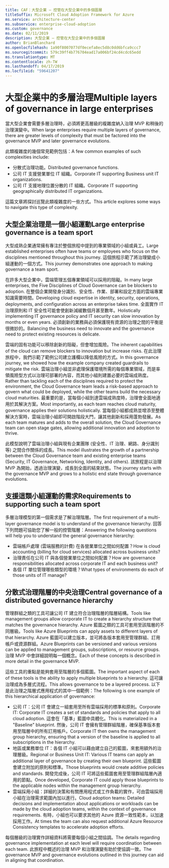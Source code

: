 ```yaml
---
title: CAF：大型企業 – 控管在大型企業中的多個圖層
titleSuffix: Microsoft Cloud Adoption Framework for Azure
ms.service: architecture-center
ms.subservice: enterprise-cloud-adoption
ms.custom: governance
ms.date: 02/11/2019
description: 大型企業 – 控管在大型企業中的多個圖層
author: BrianBlanchard
ms.openlocfilehash: 1a90f8007077df0ecefa8ec5d8c0dd6bfca9ccc7
ms.sourcegitcommit: 579c39ff4b776704ead17a006bf24cd4cdc65edd
ms.translationtype: MT
ms.contentlocale: zh-TW
ms.lasthandoff: 04/17/2019
ms.locfileid: "59641207"
---
```

# <a name="multiple-layers-of-governance-in-large-enterprises"></a><span data-ttu-id="1031f-103">大型企業中的多層治理</span><span class="sxs-lookup"><span data-stu-id="1031f-103">Multiple layers of governance in large enterprises</span></span>

<span data-ttu-id="1031f-104">當大型企業會需要多層治理時，必須將更高層級的複雜度納入治理 MVP 和稍後的治理演變中。</span><span class="sxs-lookup"><span data-stu-id="1031f-104">When large enterprises require multiple layers of governance, there are greater levels of complexity that must be factored into the governance MVP and later governance evolutions.</span></span>

<span data-ttu-id="1031f-105">此類複雜度的幾個常見範例包括：</span><span class="sxs-lookup"><span data-stu-id="1031f-105">A few common examples of such complexities include:</span></span>

- <span data-ttu-id="1031f-106">分散式治理功能。</span><span class="sxs-lookup"><span data-stu-id="1031f-106">Distributed governance functions.</span></span>
- <span data-ttu-id="1031f-107">公司 IT 支援營業單位 IT 組織。</span><span class="sxs-lookup"><span data-stu-id="1031f-107">Corporate IT supporting Business unit IT organizations.</span></span>
- <span data-ttu-id="1031f-108">公司 IT 支援地理位置分散的 IT 組織。</span><span class="sxs-lookup"><span data-stu-id="1031f-108">Corporate IT supporting geographically distributed IT organizations.</span></span>

<span data-ttu-id="1031f-109">這篇文章將探討巡覽此類複雜度的一些方式。</span><span class="sxs-lookup"><span data-stu-id="1031f-109">This article explores some ways to navigate this type of complexity.</span></span>

## <a name="large-enterprise-governance-is-a-team-sport"></a><span data-ttu-id="1031f-110">大型企業治理是一個小組運動</span><span class="sxs-lookup"><span data-stu-id="1031f-110">Large enterprise governance is a team sport</span></span>

<span data-ttu-id="1031f-111">大型成熟企業通常擁有專注於整個旅程中提到的專業領域的小組或員工。</span><span class="sxs-lookup"><span data-stu-id="1031f-111">Large established enterprises often have teams or employees who focus on the disciplines mentioned throughout this journey.</span></span> <span data-ttu-id="1031f-112">這個旅程示範了將治理變成小組運動的一個方式。</span><span class="sxs-lookup"><span data-stu-id="1031f-112">This journey demonstrates one approach to making governance a team sport.</span></span>

<span data-ttu-id="1031f-113">在許多大型企業中，雲端管理五個專業領域可以採用的阻礙。</span><span class="sxs-lookup"><span data-stu-id="1031f-113">In many large enterprises, the Five Disciplines of Cloud Governance can be blockers to adoption.</span></span> <span data-ttu-id="1031f-114">在整個企業開發身分識別、安全性、作業、部署和設定方面的雲端專業知識需要時間。</span><span class="sxs-lookup"><span data-stu-id="1031f-114">Developing cloud expertise in identity, security, operations, deployments, and configuration across an enterprise takes time.</span></span> <span data-ttu-id="1031f-115">全面實作 IT 治理原則和 IT 安全性可能會使創新減緩數個月甚至數年。</span><span class="sxs-lookup"><span data-stu-id="1031f-115">Holistically implementing IT governance policy and IT security can slow innovation by months or even years.</span></span> <span data-ttu-id="1031f-116">必須創新的業務與必須保護現有資源的治理之間的平衡是很微妙的。</span><span class="sxs-lookup"><span data-stu-id="1031f-116">Balancing the business need to innovate and the governance need to protect existing resources is delicate.</span></span>

<span data-ttu-id="1031f-117">雲端的固有功能可以移除創新的阻礙，但會增加風險。</span><span class="sxs-lookup"><span data-stu-id="1031f-117">The inherent capabilities of the cloud can remove blockers to innovation but increase risks.</span></span> <span data-ttu-id="1031f-118">在此治理旅程中，我們示範了範例公司建立護欄以降低風險的方式。</span><span class="sxs-lookup"><span data-stu-id="1031f-118">In this governance journey, we showed how the example company created guardrails to mitigate the risk.</span></span> <span data-ttu-id="1031f-119">雲端治理小組並非處理保護環境所需的每個專業領域，而是率領風險型方式以治理可部署的內容，而其他小組則建置必要的雲端成熟度。</span><span class="sxs-lookup"><span data-stu-id="1031f-119">Rather than tackling each of the disciplines required to protect the environment, the Cloud Governance team leads a risk-based approach to govern what could be deployed, while the other teams build the necessary cloud maturities.</span></span> <span data-ttu-id="1031f-120">最重要的是，當每個小組到達雲端成熟度時，治理會全面地適用於其解決方案。</span><span class="sxs-lookup"><span data-stu-id="1031f-120">Most importantly, as each team reaches cloud maturity, governance applies their solutions holistically.</span></span> <span data-ttu-id="1031f-121">當每個小組都成熟並增添至整體解決方案時，雲端治理小組即可開啟階段大門，讓其他創新和採用蓬勃發展。</span><span class="sxs-lookup"><span data-stu-id="1031f-121">As each team matures and adds to the overall solution, the Cloud Governance team can open stage gates, allowing additional innovation and adoption to thrive.</span></span>

<span data-ttu-id="1031f-122">此模型說明了雲端治理小組與現有企業團隊 (安全性、IT 治理、網路、身分識別等) 之間合作關係的成長。</span><span class="sxs-lookup"><span data-stu-id="1031f-122">This model illustrates the growth of a partnership between the Cloud Governance team and existing enterprise teams (Security, IT Governance, Networking, Identity, and others).</span></span> <span data-ttu-id="1031f-123">該旅程是以治理 MVP 為開始，透過治理演變，成長到全面的結束狀態。</span><span class="sxs-lookup"><span data-stu-id="1031f-123">The journey starts with the governance MVP and grows to a holistic end state through governance evolutions.</span></span>

## <a name="requirements-to-supporting-such-a-team-sport"></a><span data-ttu-id="1031f-124">支援這類小組運動的需求</span><span class="sxs-lookup"><span data-stu-id="1031f-124">Requirements to supporting such a team sport</span></span>

<span data-ttu-id="1031f-125">多層治理模型的第一個需求是了解治理階層。</span><span class="sxs-lookup"><span data-stu-id="1031f-125">The first requirement of a multi-layer governance model is to understand of the governance hierarchy.</span></span> <span data-ttu-id="1031f-126">回答下列問題可協助您了解一般的控管階層：</span><span class="sxs-lookup"><span data-stu-id="1031f-126">Answering the following questions will help you to understand the general governance hierarchy:</span></span>

- <span data-ttu-id="1031f-127">雲端帳戶處理 (雲端服務的計費) 在各營業單位之間如何配置？</span><span class="sxs-lookup"><span data-stu-id="1031f-127">How is cloud accounting (billing for cloud services) allocated across business units?</span></span>
- <span data-ttu-id="1031f-128">治理責任在公司 IT 與各個營業單位之間如何配置？</span><span class="sxs-lookup"><span data-stu-id="1031f-128">How are governance responsibilities allocated across corporate IT and each business unit?</span></span>
- <span data-ttu-id="1031f-129">各個 IT 單位管理哪些類型的環境？</span><span class="sxs-lookup"><span data-stu-id="1031f-129">What types of environments do each of those units of IT manage?</span></span>

## <a name="central-governance-of-a-distributed-governance-hierarchy"></a><span data-ttu-id="1031f-130">分散式治理階層的中央治理</span><span class="sxs-lookup"><span data-stu-id="1031f-130">Central governance of a distributed governance hierarchy</span></span>

<span data-ttu-id="1031f-131">管理群組之類的工具可讓公司 IT 建立符合治理階層的階層結構。</span><span class="sxs-lookup"><span data-stu-id="1031f-131">Tools like management groups allow corporate IT to create a hierarchy structure that matches the governance hierarchy.</span></span> <span data-ttu-id="1031f-132">Azure 藍圖之類的工具可套用至該階層的不同層級。</span><span class="sxs-lookup"><span data-stu-id="1031f-132">Tools like Azure Blueprints can apply assets to different layers of that hierarchy.</span></span> <span data-ttu-id="1031f-133">Azure 藍圖可以建立版本，並可將各版本套用至管理群組、訂用帳戶或資源群組。</span><span class="sxs-lookup"><span data-stu-id="1031f-133">Azure Blueprints can be versioned and various versions can be applied to management groups, subscriptions, or resource groups.</span></span> <span data-ttu-id="1031f-134">治理 MVP 中會詳細說明每一個概念。</span><span class="sxs-lookup"><span data-stu-id="1031f-134">Each of these concepts is described in more detail in the governance MVP.</span></span>

<span data-ttu-id="1031f-135">這些工具的重點是能夠套用至階層的多個藍圖。</span><span class="sxs-lookup"><span data-stu-id="1031f-135">The important aspect of each of these tools is the ability to apply multiple blueprints to a hierarchy.</span></span> <span data-ttu-id="1031f-136">這可讓治理成為多層式流程。</span><span class="sxs-lookup"><span data-stu-id="1031f-136">This allows governance to be a layered process.</span></span> <span data-ttu-id="1031f-137">以下是此治理之階層式應用程式的其中一個範例：</span><span class="sxs-lookup"><span data-stu-id="1031f-137">The following is one example of this hierarchical application of governance:</span></span>

- <span data-ttu-id="1031f-138">公司 IT：公司 IT 會建立一組套用至所有雲端採用的標準和原則。</span><span class="sxs-lookup"><span data-stu-id="1031f-138">Corporate IT: Corporate IT creates a set of standards and policies that apply to all cloud adoption.</span></span> <span data-ttu-id="1031f-139">這會在「基準」藍圖中具體化。</span><span class="sxs-lookup"><span data-stu-id="1031f-139">This is materialized in a "Baseline" blueprint.</span></span> <span data-ttu-id="1031f-140">然後，公司 IT 會擁有管理群組階層，確保基準版本套用至階層中的所有訂用帳戶。</span><span class="sxs-lookup"><span data-stu-id="1031f-140">Corporate IT then owns the management group hierarchy, ensuring that a version of the baseline is applied to all subscriptions in the hierarchy.</span></span>
- <span data-ttu-id="1031f-141">地區或業務單位 IT：各個 IT 小組可以藉由建立自己的藍圖，來套用額外的治理層級。</span><span class="sxs-lookup"><span data-stu-id="1031f-141">Regional or Business Unit IT: Various IT teams can apply an additional layer of governance by creating their own blueprint.</span></span> <span data-ttu-id="1031f-142">這些藍圖會建立附加的原則和標準。</span><span class="sxs-lookup"><span data-stu-id="1031f-142">Those blueprints would create additive policies and standards.</span></span> <span data-ttu-id="1031f-143">開發完成後，公司 IT 可將這些藍圖套用至管理群組階層內適用的節點。</span><span class="sxs-lookup"><span data-stu-id="1031f-143">Once developed, Corporate IT could apply those blueprints to the applicable nodes within the management group hierarchy.</span></span>
- <span data-ttu-id="1031f-144">雲端採用小組：詳細的決策和有關應用程式或工作負載的實作，可由雲端採用小組在治理需求範圍內加以進行。</span><span class="sxs-lookup"><span data-stu-id="1031f-144">Cloud adoption teams: Detailed decisions and implementation about applications or workloads can be made by the cloud adoption teams, within the context of governance requirements.</span></span> <span data-ttu-id="1031f-145">有時，小組也可以要求其他的 Azure 資源一致性範本，以加速採用工作。</span><span class="sxs-lookup"><span data-stu-id="1031f-145">At times the team can also request additional Azure Resource Consistency templates to accelerate adoption efforts.</span></span>

<span data-ttu-id="1031f-146">每個層級的治理實作詳細資料將需要每個小組之間協調。</span><span class="sxs-lookup"><span data-stu-id="1031f-146">The details regarding governance implementation at each level will require coordination between each team.</span></span> <span data-ttu-id="1031f-147">此旅程中概述的治理 MVP 和治理演變有助於使協調一致。</span><span class="sxs-lookup"><span data-stu-id="1031f-147">The governance MVP and governance evolutions outlined in this journey can aid in aligning that coordination.</span></span>

